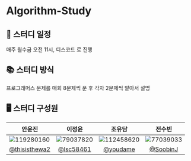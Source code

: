 # Algorithm-Study
## 📅 스터디 일정

매주 월수금 오전 11시, 디스코드 로 진행

## 📚 스터디 방식

프로그래머스 문제를 매회 8문제씩 푼 후 각자 2문제씩 맡아서 설명

## 🖥 스터디 구성원
| 안윤진 | 이정윤 | 조유담 | 전수빈 |
|------|:-----:|:-----:|:-----:|
|![119280160](https://github.com/Algorithm-Study-with-JavaScript/Algorithm-Study/assets/119280160/60ad0e61-50bd-404c-a90e-a664a5a0c662)|![79037820](https://github.com/Algorithm-Study-with-JavaScript/Algorithm-Study/assets/119280160/49f08720-5d76-46e2-a0e9-4caabf847d9e)|![112458620](https://github.com/Algorithm-Study-with-JavaScript/Algorithm-Study/assets/119280160/39f08ee8-6916-49e1-a003-d3ac636fb2bf)|![77039033](https://github.com/Algorithm-Study-with-JavaScript/Algorithm-Study/assets/119280160/8b146db9-31d3-4616-9d93-071bec45cfa2)|
| [@thisisthewa2](https://github.com/thisisthewa2) |  [@lsc58461](https://github.com/lsc58461) |[@youdame](https://github.com/youdame) |[@SoobinJ](https://github.com/SoobinJ)|



